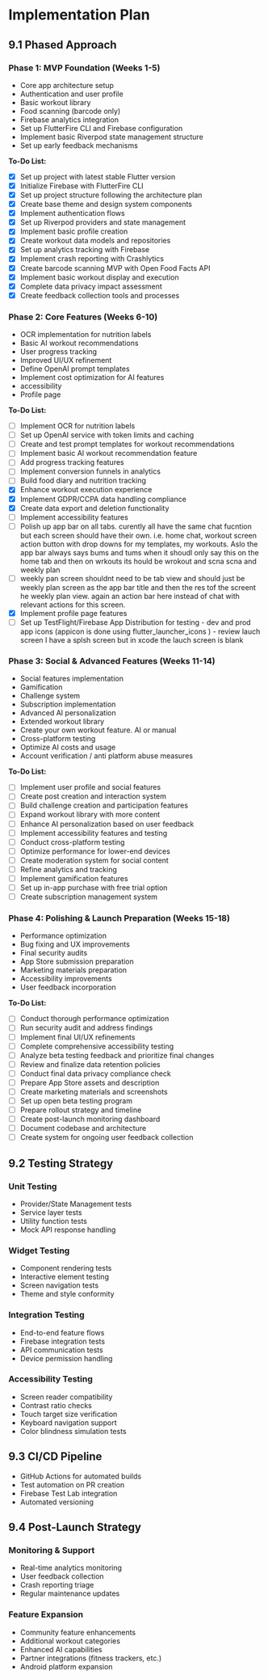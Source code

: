 # Implementation Plan

## 9.1 Phased Approach

### Phase 1: MVP Foundation (Weeks 1-5)
- Core app architecture setup
- Authentication and user profile
- Basic workout library
- Food scanning (barcode only)
- Firebase analytics integration
- Set up FlutterFire CLI and Firebase configuration
- Implement basic Riverpod state management structure
- Set up early feedback mechanisms

**To-Do List:**
- [x] Set up project with latest stable Flutter version
- [x] Initialize Firebase with FlutterFire CLI
- [x] Set up project structure following the architecture plan
- [x] Create base theme and design system components
- [x] Implement authentication flows
- [x] Set up Riverpod providers and state management
- [x] Implement basic profile creation
- [x] Create workout data models and repositories
- [x] Set up analytics tracking with Firebase
- [x] Implement crash reporting with Crashlytics
- [x] Create barcode scanning MVP with Open Food Facts API
- [x] Implement basic workout display and execution
- [x] Complete data privacy impact assessment
- [x] Create feedback collection tools and processes

### Phase 2: Core Features (Weeks 6-10)
- OCR implementation for nutrition labels
- Basic AI workout recommendations
- User progress tracking
- Improved UI/UX refinement
- Define OpenAI prompt templates
- Implement cost optimization for AI features
- accessibility
- Profile page

**To-Do List:**
- [ ] Implement OCR for nutrition labels
- [ ] Set up OpenAI service with token limits and caching
- [ ] Create and test prompt templates for workout recommendations
- [ ] Implement basic AI workout recommendation feature
- [ ] Add progress tracking features
- [ ] Implement conversion funnels in analytics
- [ ] Build food diary and nutrition tracking
- [x] Enhance workout execution experience
- [x] Implement GDPR/CCPA data handling compliance
- [x] Create data export and deletion functionality
- [ ] Implement accessibility features
- [ ] Polish up app bar on all tabs. curently all have the same chat fucntion but each screen should have their own. i.e. home chat, workout screen action button with drop downs for my templates, my workouts. Aslo the app bar always says bums and tums when it shoudl only say this on the home tab and then on wrkouts its hould be wrokout and scna scna and weekly plan
- [ ] weekly pan screen shouldnt need to be tab view and should just be weekly plan screen as the app bar title and then the res tof the screent he weekly plan view. again an action bar here instead of chat with relevant actions for this screen. 
- [x] Implement profile page features
- [ ] Set up TestFlight/Firebase App Distribution for testing
      - dev and prod app icons (appicon is done using flutter_launcher_icons )
      - review lauch screen I have a splsh screen but in xcode the lauch screen is blank

### Phase 3: Social & Advanced Features (Weeks 11-14)
- Social features implementation
- Gamification
- Challenge system
- Subscription implementation
- Advanced AI personalization
- Extended workout library
- Create your own workout feature. AI or manual
- Cross-platform testing
- Optimize AI costs and usage
- Account verification / anti platform abuse measures


**To-Do List:**
- [ ] Implement user profile and social features
- [ ] Create post creation and interaction system
- [ ] Build challenge creation and participation features
- [ ] Expand workout library with more content
- [ ] Enhance AI personalization based on user feedback
- [ ] Implement accessibility features and testing
- [ ] Conduct cross-platform testing
- [ ] Optimize performance for lower-end devices
- [ ] Create moderation system for social content
- [ ] Refine analytics and tracking
- [ ] Implement gamification features
- [ ] Set up in-app purchase with free trial option
- [ ] Create subscription management system

### Phase 4: Polishing & Launch Preparation (Weeks 15-18)
- Performance optimization
- Bug fixing and UX improvements
- Final security audits
- App Store submission preparation
- Marketing materials preparation
- Accessibility improvements
- User feedback incorporation

**To-Do List:**
- [ ] Conduct thorough performance optimization
- [ ] Run security audit and address findings
- [ ] Implement final UI/UX refinements
- [ ] Complete comprehensive accessibility testing
- [ ] Analyze beta testing feedback and prioritize final changes
- [ ] Review and finalize data retention policies
- [ ] Conduct final data privacy compliance check
- [ ] Prepare App Store assets and description
- [ ] Create marketing materials and screenshots
- [ ] Set up open beta testing program
- [ ] Prepare rollout strategy and timeline
- [ ] Create post-launch monitoring dashboard
- [ ] Document codebase and architecture
- [ ] Create system for ongoing user feedback collection

## 9.2 Testing Strategy

### Unit Testing
- Provider/State Management tests
- Service layer tests
- Utility function tests
- Mock API response handling

### Widget Testing
- Component rendering tests
- Interactive element testing
- Screen navigation tests
- Theme and style conformity

### Integration Testing
- End-to-end feature flows
- Firebase integration tests
- API communication tests
- Device permission handling

### Accessibility Testing
- Screen reader compatibility
- Contrast ratio checks
- Touch target size verification
- Keyboard navigation support
- Color blindness simulation tests

## 9.3 CI/CD Pipeline
- GitHub Actions for automated builds
- Test automation on PR creation
- Firebase Test Lab integration
- Automated versioning

## 9.4 Post-Launch Strategy

### Monitoring & Support
- Real-time analytics monitoring
- User feedback collection
- Crash reporting triage
- Regular maintenance updates

### Feature Expansion
- Community feature enhancements
- Additional workout categories
- Enhanced AI capabilities
- Partner integrations (fitness trackers, etc.)
- Android platform expansion